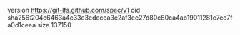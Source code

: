 version https://git-lfs.github.com/spec/v1
oid sha256:204c6463a4c33e3edccca3e2af3ee27d80c80ca4ab19011281c7ec7fa0d1ceea
size 137150
